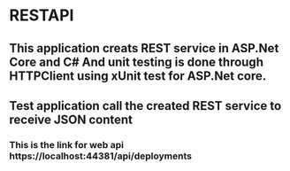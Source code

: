 # RESTAPI
## This application creats REST service in ASP.Net Core and C# And unit testing is done through HTTPClient using xUnit test for ASP.Net core. 
## Test application call the created REST service to receive JSON content
### This is the link for web api https://localhost:44381/api/deployments
